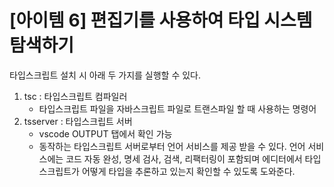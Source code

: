 # [아이템 6] 편집기를 사용하여 타입 시스템 탐색하기

타입스크립트 설치 시 아래 두 가지를 실행할 수 있다.

1. tsc : 타입스크립트 컴파일러
   - 타입스크립트 파일을 자바스크립트 파일로 트랜스파일 할 때 사용하는 명령어
2. tsserver : 타입스크립트 서버
   - vscode OUTPUT 탭에서 확인 가능
   - 동작하는 타입스크립트 서버로부터 언어 서비스를 제공 받을 수 있다. 언어 서비스에는 코드 자동 완성, 명세 검사, 검색, 리팩터링이 포함되며 에디터에서 타입스크립트가 어떻게 타입을 추론하고 있는지 확인할 수 있도록 도와준다.
